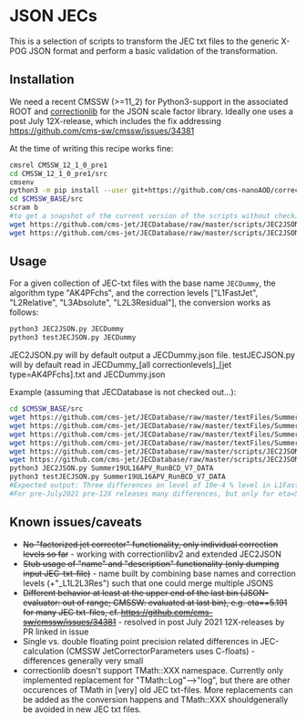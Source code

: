 # JSON JECs

This is a selection of scripts to transform the JEC txt files to the generic X-POG JSON format and perform a basic validation of the transformation.

## Installation

We need a recent CMSSW (>=11_2) for Python3-support in the associated ROOT and [correctionlib](https://github.com/nsmith-/correctionlib) for the JSON scale factor library. Ideally one uses a post July 12X-release, which includes the fix addressing https://github.com/cms-sw/cmssw/issues/34381

At the time of writing this recipe works fine:
```bash
cmsrel CMSSW_12_1_0_pre1
cd CMSSW_12_1_0_pre1/src
cmsenv
python3 -m pip install --user git+https://github.com/cms-nanoAOD/correctionlib.git
cd $CMSSW_BASE/src
scram b
#to get a snapshot of the current version of the scripts without checking out the [HUGE] JECDatabase
wget https://github.com/cms-jet/JECDatabase/raw/master/scripts/JEC2JSON/JEC2JSON.py
wget https://github.com/cms-jet/JECDatabase/raw/master/scripts/JEC2JSON/testJECJSON.py
```

## Usage

For a given collection of JEC-txt files with the base name `JECDummy`, the algorithm type "AK4PFchs", and the correction levels ["L1FastJet", "L2Relative", "L3Absolute", "L2L3Residual"], the conversion works as follows:
```bash
python3 JEC2JSON.py JECDummy
python3 testJECJSON.py JECDummy
```
JEC2JSON.py will by default output a JECDummy.json file.
testJECJSON.py will by default read in JECDummy_[all correctionlevels]_[jet type=AK4PFchs].txt and JECDummy.json

Example (assuming that JECDatabase is not checked out...):
```bash
cd $CMSSW_BASE/src
wget https://github.com/cms-jet/JECDatabase/raw/master/textFiles/Summer19UL16APV_RunBCD_V7_DATA/Summer19UL16APV_RunBCD_V7_DATA_L1FastJet_AK4PFchs.txt
wget https://github.com/cms-jet/JECDatabase/raw/master/textFiles/Summer19UL16APV_RunBCD_V7_DATA/Summer19UL16APV_RunBCD_V7_DATA_L2Relative_AK4PFchs.txt
wget https://github.com/cms-jet/JECDatabase/raw/master/textFiles/Summer19UL16APV_RunBCD_V7_DATA/Summer19UL16APV_RunBCD_V7_DATA_L3Absolute_AK4PFchs.txt
wget https://github.com/cms-jet/JECDatabase/raw/master/textFiles/Summer19UL16APV_RunBCD_V7_DATA/Summer19UL16APV_RunBCD_V7_DATA_L2L3Residual_AK4PFchs.txt
wget https://github.com/cms-jet/JECDatabase/raw/master/scripts/JEC2JSON/JEC2JSON.py
wget https://github.com/cms-jet/JECDatabase/raw/master/scripts/JEC2JSON/testJECJSON.py
python3 JEC2JSON.py Summer19UL16APV_RunBCD_V7_DATA
python3 testJECJSON.py Summer19UL16APV_RunBCD_V7_DATA
#Expected output: Three differences on level of 10e-4 % level in L1FastJet and compound correction
#For pre-July2021 pre-12X releases many differences, but only for eta=5.191 bin edge, cf. https://github.com/cms-sw/cmssw/issues/34381
```

## Known issues/caveats
- ~~No "factorized jet corrector" functionality, only individual correction levels so far~~ - working with correctionlibv2 and extended JEC2JSON
- ~~Stub usage of "name" and "description" functionality (only dumping input JEC-txt-file)~~ - name built by combining base names and correction levels (+"_L1L2L3Res") such that one could merge multiple JSONS
- ~~Different behavior at least at the upper end of the last bin (JSON-evaluator: out of range; CMSSW: evaluated at last bin), e.g. eta=+5.191 for many JEC txt-files, cf. https://github.com/cms-sw/cmssw/issues/34381~~ - resolved in post July 2021 12X-releases by PR linked in issue
- Single vs. double floating point precision related differences in JEC-calculation (CMSSW JetCorrectorParameters uses C-floats) - differences generally very small
- correctionlib doesn't support TMath::XXX namespace. Currently only implemented replacement for "TMath::Log"-->"log", but there are other occurences of TMath in [very] old JEC txt-files. More replacements can be added as the conversion happens and TMath::XXX shouldgenerally be avoided in new JEC txt files.


